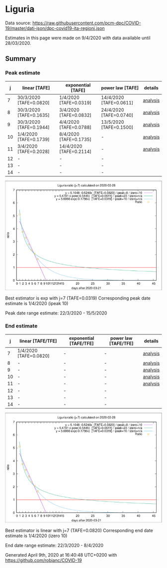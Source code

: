 # Liguria


Data source: https://raw.githubusercontent.com/pcm-dpc/COVID-19/master/dati-json/dpc-covid19-ita-regioni.json

Estimates in this page were made on 9/4/2020 with data available until 28/03/2020.


## Summary 

### Peak estimate 
|j|linear [TAFE]|exponential [TAFE]|power law [TAFE]|details|
|---|----|-----------|---------|-------|
|7|30/3/2020 [TAFE=0.0820]|1/4/2020 [TAFE=0.0319]|14/4/2020 [TAFE=0.0611]|[analysis](COVID-19_liguria_j7_2020-03-28.md)|
|8|30/3/2020 [TAFE=0.1635]|3/4/2020 [TAFE=0.0832]|24/4/2020 [TAFE=0.0740]|[analysis](COVID-19_liguria_j8_2020-03-28.md)|
|9|30/3/2020 [TAFE=0.1944]|4/4/2020 [TAFE=0.0788]|13/5/2020 [TAFE=0.1500]|[analysis](COVID-19_liguria_j9_2020-03-28.md)|
|10|1/4/2020 [TAFE=0.1739]|8/4/2020 [TAFE=0.1735]|-|[analysis](COVID-19_liguria_j10_2020-03-28.md)|
|11|3/4/2020 [TAFE=0.2028]|14/4/2020 [TAFE=0.2114]|-|[analysis](COVID-19_liguria_j11_2020-03-28.md)|
|12|-|-|-||
|13|-|-|-||
|14|-|-|-||

![best peak estimate](COVID-19_liguria_j7_2020-03-28.png)

Best estimator is exp with j=7 (TAFE=0.0319)
Corresponding peak date estimate is 1/4/2020 (ipeak 10)


Peak date range estimate: 22/3/2020 - 15/5/2020

### End estimate 
|j|linear [TAFE/TFE]|exponential [TAFE/TFE]|power law [TAFE/TFE]|details|
|---|----|-----------|---------|-------|
|7|1/4/2020 [TAFE=0.0820]|-|-|[analysis](COVID-19_liguria_j7_2020-03-28.md)|
|8|-|-|-|[analysis](COVID-19_liguria_j8_2020-03-28.md)|
|9|-|-|-|[analysis](COVID-19_liguria_j9_2020-03-28.md)|
|10|-|-|-|[analysis](COVID-19_liguria_j10_2020-03-28.md)|
|11|-|-|-|[analysis](COVID-19_liguria_j11_2020-03-28.md)|
|12|-|-|-||
|13|-|-|-||
|14|-|-|-||

![best zero estimate](COVID-19_liguria_j7_2020-03-28.png)

Best estimator is linear with j=7 (TAFE=0.0820)
Corresponding end date estimate is 1/4/2020 (izero 10)


End date range estimate: 22/3/2020 - 8/4/2020

Generated April 9th, 2020 at 16:40:48 UTC+0200 with https://github.com/robianc/COVID-19
